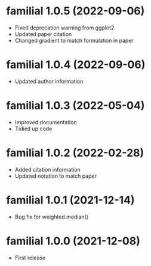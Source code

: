 # familial 1.0.5 (2022-09-06)
* Fixed deprecation warning from ggplot2
* Updated paper citation
* Changed gradient to match formulation in paper

# familial 1.0.4 (2022-09-06)
* Updated author information

# familial 1.0.3 (2022-05-04)
* Improved documentation
* Tidied up code

# familial 1.0.2 (2022-02-28)
* Added citation information
* Updated notation to match paper

# familial 1.0.1 (2021-12-14)
* Bug fix for weighted.median()

# familial 1.0.0 (2021-12-08)
* First release
